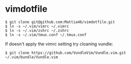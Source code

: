 # vimdotfile

```
$ git clone git@github.com:Mattia46/vimdotfile.git
$ ln -s ~/.vim/vimrc ~/.vimrc
$ ln -s ~/.vim/zshrc ~/.zshrc
$ ln -s ~/.vim/tmux.conf ~/.tmux.conf
```
If doesn't apply the vimrc setting try cloaning vundle:
```
$ git clone https://github.com/VundleVim/Vundle.vim.git ~/.vim/bundle/Vundle.vim
```
